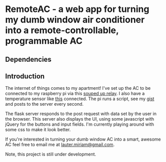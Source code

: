 RemoteAC - a web app for turning my dumb window air conditioner into a remote-controllable, programmable AC
========

## Dependencies

## Introduction

The internet of things comes to my apartment! I've set up the AC to be connected to my raspberry pi via this [souped up relay](http://www.adafruit.com/products/268). I also have a temperature sensor like [this](http://www.adafruit.com/products/381) connected. The pi runs a script, see my [gist](https://gist.github.com/mlauter/ab1ab393eabaaf0c6c2b) and posts to the server every second. 

The flask server responds to the post request with data set by the user in the browser. This server also displays the UI, using some javascript with jQuery for the buttons and input fields. I'm currently playing around with some css to make it look better. 

If you're interested in turning your dumb window AC into a smart, awesome AC feel free to email me at lauter.miriam@gmail.com. 

Note, this project is still under development.
